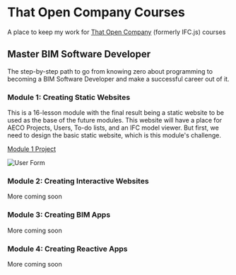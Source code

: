 # That Open Company Courses
A place to keep my work for [That Open Company](https://thatopen.com/) (formerly IFC.js) courses


## Master BIM Software Developer
The step-by-step path to go from knowing zero about programming to becoming a BIM Software Developer and make a successful career out of it.

### Module 1: Creating Static Websites
This is a 16-lesson module with the final result being a static website to be used as the base of the future modules. 
This website will have a place for AECO Projects, Users, To-do lists, and an IFC model viewer. But first, we need to design the basic static website, which is this module's challenge.

[Module 1 Project](https://thebimsider.github.io/That_Open_Company_Courses/Mod1/)

![User Form]([image](https://github.com/TheBIMsider/That_Open_Company_Courses/blob/main/images/Level_1_Challenge_CS_Form.png))
### Module 2: Creating Interactive Websites
More coming soon

### Module 3: Creating BIM Apps
More coming soon

### Module 4: Creating Reactive Apps
More coming soon
